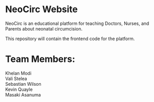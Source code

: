 # NeoCirc Website
NeoCirc is an educational platform for teaching Doctors, Nurses, and Parents about neonatal circumcision.

This repository will contain the frontend code for the platform.

# Team Members: 
Khelan Modi\
Vali Stelea\
Sebastian Wilson\
Kevin Quayle\
Masaki Asanuma